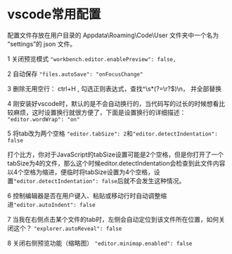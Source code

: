 # vscode常用配置

配置文件存放在用户目录的 Appdata\Roaming\Code\User 文件夹中一个名为 “settings”的 json 文件。

1 关闭预览模式 `"workbench.editor.enablePreview": false,`

2 自动保存 `"files.autoSave": "onFocusChange"`

3 删除无用空行：
ctrl+H , 勾选正则表达式，查找^\s*(?=\r?$)\n， 并全部替换

4 刚安装好vscode时，默认的是不会自动换行的，当代码写的过长的时候想看比较麻烦，这时设置换行就很方便了，下面是设置换行的详细描述：
`"editor.wordWrap": "on"`

5 将tab改为两个空格 `"editor.tabSize": 2`和`"editor.detectIndentation": false`

打个比方，你对于JavaScript的tabSize设置可能是2个空格，但是你打开了一个tabSize为4的文件，那么这个时候editor.detectIndentation会检查到此文件内容以4个空格为缩进，便临时将tabSize设置为4个空格，设置`"editor.detectIndentation": false`后就不会发生这种情况。

6 控制编辑器是否在用户键入、粘贴或移动行时自动调整缩进`"editor.autoIndent": false`

7 当我在右侧点击某个文件的tab时，左侧会自动定位到该文件所在位置，如何关闭这个？
`"explorer.autoReveal": false`

8 关闭右侧预览功能（缩略图）
`"editor.minimap.enabled": false`